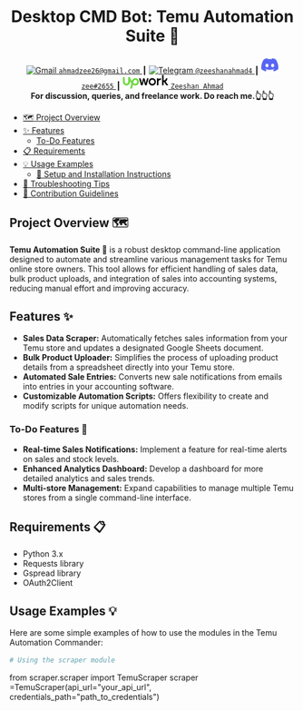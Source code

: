 <h1 align="center">Desktop CMD Bot: Temu Automation Suite 🤖</h1>

<div align="center">
  <a href="https://mail.google.com/mail/u/?authuser=ahmadzee26@gmail.com">
    <img alt="Gmail" width="30px" src="https://edent.github.io/SuperTinyIcons/images/svg/gmail.svg" />
    <code>ahmadzee26@gmail.com</code>
  </a>
  <span> ┃ </span>
  
  <a href="https://t.me/zeeshanahmad4">
    <img alt="Telegram" width="30px" src="https://edent.github.io/SuperTinyIcons/images/svg/telegram.svg" />
    <code>@zeeshanahmad4</code>
  </a>
  <span> ┃ </span>
  
  <a href="https://discord.com">
    <img alt="Discord" width="30px" src="https://github.com/Zeeshanahmad4/RealEstateMate-WhatsApp-Group-Management-Bot/blob/main/discord-icon-svgrepo-com.svg" />
    <code>zee#2655</code>
  </a>
  <span> ┃ </span>
  
  <a href="https://www.upwork.com/freelancers/zeeshanahmad291">
    <img alt="Upwork" width="80px" src="https://github.com/Zeeshanahmad4/Zeeshanahmad4/blob/main/upwork.svg" />
    <code>Zeeshan Ahmad</code>
  </a>
  
  <br />
  <strong>For discussion, queries, and freelance work. Do reach me.👆👆👆</strong>
</div>


- [🗺️ Project Overview](#project-overview-)
- [✨ Features](#features-)
   - [ To-Do Features](#to-do-features-)
- [📋 Requirements](#requirements-)
- [💡 Usage Examples](#usage-examples-)
   - [🚀 Setup and Installation Instructions](#setup-and-installation-instructions-)
- [🔧 Troubleshooting Tips](#troubleshooting-tips-)
- [🤝 Contribution Guidelines](#contribution-guidelines-)


## Project Overview 🗺️
**Temu Automation Suite 🤖** is a robust desktop command-line application designed to automate and streamline various management tasks for Temu online store owners. This tool allows for efficient handling of sales data, bulk product uploads, and integration of sales into accounting systems, reducing manual effort and improving accuracy.

## Features ✨
- **Sales Data Scraper:** Automatically fetches sales information from your Temu store and updates a designated Google Sheets document.
- **Bulk Product Uploader:** Simplifies the process of uploading product details from a spreadsheet directly into your Temu store.
- **Automated Sale Entries:** Converts new sale notifications from emails into entries in your accounting software.
- **Customizable Automation Scripts:** Offers flexibility to create and modify scripts for unique automation needs.

### To-Do Features 📌
- **Real-time Sales Notifications:** Implement a feature for real-time alerts on sales and stock levels.
- **Enhanced Analytics Dashboard:** Develop a dashboard for more detailed analytics and sales trends.
- **Multi-store Management:** Expand capabilities to manage multiple Temu stores from a single command-line interface.

## Requirements 📋
- Python 3.x
- Requests library
- Gspread library
- OAuth2Client

## Usage Examples 💡
Here are some simple examples of how to use the modules in the Temu Automation Commander:

```python
# Using the scraper module
```
from scraper.scraper import TemuScraper
scraper =TemuScraper(api_url="your_api_url", credentials_path="path_to_credentials")

